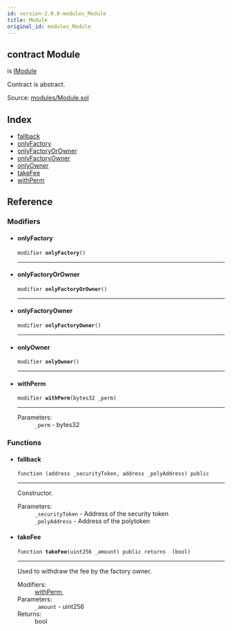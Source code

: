 ```yaml
---
id: version-2.0.0-modules_Module
title: Module
original_id: modules_Module
---
```


<div class="contract-doc"><div class="contract"><h2 class="contract-header"><span class="contract-kind">contract</span> Module</h2><p class="base-contracts"><span>is</span> <a href="interfaces_IModule.html">IModule</a></p><p class="description">Contract is abstract.</p><div class="source">Source: <a href="git+https://github.com/PolymathNetwork/polymath-core/blob/v1.4.0/contracts/modules/Module.sol" target="_blank">modules/Module.sol</a></div></div><div class="index"><h2>Index</h2><ul><li><a href="modules_Module.html#">fallback</a></li><li><a href="modules_Module.html#onlyFactory">onlyFactory</a></li><li><a href="modules_Module.html#onlyFactoryOrOwner">onlyFactoryOrOwner</a></li><li><a href="modules_Module.html#onlyFactoryOwner">onlyFactoryOwner</a></li><li><a href="modules_Module.html#onlyOwner">onlyOwner</a></li><li><a href="modules_Module.html#takeFee">takeFee</a></li><li><a href="modules_Module.html#withPerm">withPerm</a></li></ul></div><div class="reference"><h2>Reference</h2><div class="modifiers"><h3>Modifiers</h3><ul><li><div class="item modifier"><span id="onlyFactory" class="anchor-marker"></span><h4 class="name">onlyFactory</h4><div class="body"><code class="signature">modifier <strong>onlyFactory</strong><span>() </span></code><hr/></div></div></li><li><div class="item modifier"><span id="onlyFactoryOrOwner" class="anchor-marker"></span><h4 class="name">onlyFactoryOrOwner</h4><div class="body"><code class="signature">modifier <strong>onlyFactoryOrOwner</strong><span>() </span></code><hr/></div></div></li><li><div class="item modifier"><span id="onlyFactoryOwner" class="anchor-marker"></span><h4 class="name">onlyFactoryOwner</h4><div class="body"><code class="signature">modifier <strong>onlyFactoryOwner</strong><span>() </span></code><hr/></div></div></li><li><div class="item modifier"><span id="onlyOwner" class="anchor-marker"></span><h4 class="name">onlyOwner</h4><div class="body"><code class="signature">modifier <strong>onlyOwner</strong><span>() </span></code><hr/></div></div></li><li><div class="item modifier"><span id="withPerm" class="anchor-marker"></span><h4 class="name">withPerm</h4><div class="body"><code class="signature">modifier <strong>withPerm</strong><span>(bytes32 _perm) </span></code><hr/><dl><dt><span class="label-parameters">Parameters:</span></dt><dd><div><code>_perm</code> - bytes32</div></dd></dl></div></div></li></ul></div><div class="functions"><h3>Functions</h3><ul><li><div class="item function"><span id="fallback" class="anchor-marker"></span><h4 class="name">fallback</h4><div class="body"><code class="signature">function <strong></strong><span>(address _securityToken, address _polyAddress) </span><span>public </span></code><hr/><div class="description"><p>Constructor.</p></div><dl><dt><span class="label-parameters">Parameters:</span></dt><dd><div><code>_securityToken</code> - Address of the security token</div><div><code>_polyAddress</code> - Address of the polytoken</div></dd></dl></div></div></li><li><div class="item function"><span id="takeFee" class="anchor-marker"></span><h4 class="name">takeFee</h4><div class="body"><code class="signature">function <strong>takeFee</strong><span>(uint256 _amount) </span><span>public </span><span>returns  (bool) </span></code><hr/><div class="description"><p>Used to withdraw the fee by the factory owner.</p></div><dl><dt><span class="label-modifiers">Modifiers:</span></dt><dd><a href="modules_Module.html#withPerm">withPerm </a></dd><dt><span class="label-parameters">Parameters:</span></dt><dd><div><code>_amount</code> - uint256</div></dd><dt><span class="label-return">Returns:</span></dt><dd>bool</dd></dl></div></div></li></ul></div></div></div>
